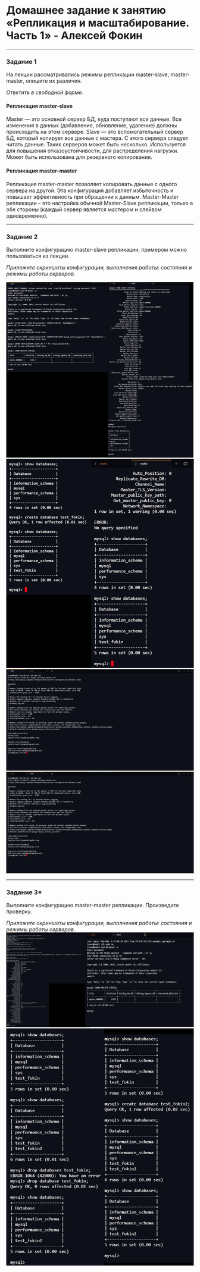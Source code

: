 # Домашнее задание к занятию «Репликация и масштабирование. Часть 1» - Алексей Фокин

---

### Задание 1

На лекции рассматривались режимы репликации master-slave, master-master, опишите их различия.

*Ответить в свободной форме.*

#### Репликация master-slave

Master — это основной сервер БД, куда поступают все данные. Все
изменения в данных (добавление, обновление, удаление) должны
происходить на этом сервере.
Slave — это вспомогательный сервер БД, который копирует все
данные с мастера. С этого сервера следует читать данные. Таких
серверов может быть несколько.
Используется для повышения отказоустойчивости, для распределения нагрузки. Может быть использована для резервного копирования. 

#### Репликация master-master

Репликация master-master позволяет копировать данные с
одного сервера на другой. Эта конфигурация добавляет
избыточность и повышает эффективность при обращении к
данным.
Master-Master репликации – это настройка обычной Master-Slave
репликации, только в обе стороны (каждый сервер является
мастером и слейвом одновременно).

---

### Задание 2

Выполните конфигурацию master-slave репликации, примером можно пользоваться из лекции.

*Приложите скриншоты конфигурации, выполнения работы: состояния и режимы работы серверов.*

![](12.6/1.jpg)
![](12.6/2.jpg)
![](12.6/3.jpg)
![](12.6/4.jpg)

---
### Задание 3* 

Выполните конфигурацию master-master репликации. Произведите проверку.

*Приложите скриншоты конфигурации, выполнения работы: состояния и режимы работы серверов.*
![](12.6/6.jpg)
![](12.6/7.jpg)
